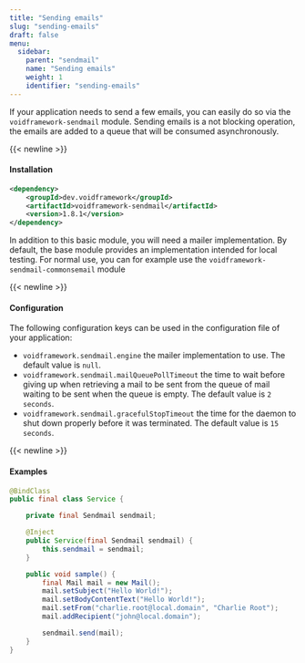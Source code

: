 ```yaml
---
title: "Sending emails"
slug: "sending-emails"
draft: false
menu:
  sidebar:
    parent: "sendmail"
    name: "Sending emails"
    weight: 1
    identifier: "sending-emails"
---
```



If your application needs to send a few emails, you can easily do so via the `voidframework-sendmail` module. Sending emails is a not blocking operation, the emails are added to a queue that will be consumed asynchronously.


{{< newline >}}
#### Installation
```xml
<dependency>
    <groupId>dev.voidframework</groupId>
    <artifactId>voidframework-sendmail</artifactId>
    <version>1.8.1</version>
</dependency>
```

In addition to this basic module, you will need a mailer implementation. By default, the base module provides an implementation intended for local testing. For normal use, you can for example use the `voidframework-sendmail-commonsemail` module 


{{< newline >}}
#### Configuration

The following configuration keys can be used in the configuration file of your application:

* `voidframework.sendmail.engine` the mailer implementation to use. The default value is `null`.
* `voidframework.sendmail.mailQueuePollTimeout` the time to wait before giving up when retrieving a mail to be sent from the queue of mail waiting to be sent when the queue is empty. The default value is `2 seconds`.
* `voidframework.sendmail.gracefulStopTimeout` the time for the daemon to shut down properly before it was terminated. The default value is `15 seconds`.




{{< newline >}}
#### Examples

```java
@BindClass
public final class Service {

    private final Sendmail sendmail;

    @Inject
    public Service(final Sendmail sendmail) {
        this.sendmail = sendmail;
    }

    public void sample() {
        final Mail mail = new Mail();
        mail.setSubject("Hello World!");
        mail.setBodyContentText("Hello World!");
        mail.setFrom("charlie.root@local.domain", "Charlie Root");
        mail.addRecipient("john@local.domain");

        sendmail.send(mail);
    }
}
```
